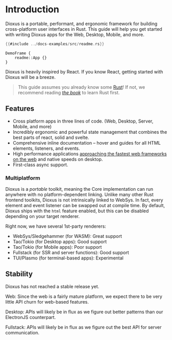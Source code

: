 # Introduction

Dioxus is a portable, performant, and ergonomic framework for building cross-platform user interfaces in Rust. This guide will help you get started with writing Dioxus apps for the Web, Desktop, Mobile, and more.

```rust
{{#include ../docs-examples/src/readme.rs}}
```

```inject-dioxus
DemoFrame {
    readme::App {}
}
```

Dioxus is heavily inspired by React. If you know React, getting started with Dioxus will be a breeze.

> This guide assumes you already know some [Rust](https://www.rust-lang.org/)! If not, we recommend reading [*the book*](https://doc.rust-lang.org/book/ch01-00-getting-started.html) to learn Rust first.

## Features

- Cross platform apps in three lines of code. (Web, Desktop, Server, Mobile, and more)
- Incredibly ergonomic and powerful state management that combines the best parts of react, solid and svelte.
- Comprehensive inline documentation – hover and guides for all HTML elements, listeners, and events.
- High performance applications [approaching the fastest web frameworks on the web](https://dioxuslabs.com/blog/templates-diffing) and native speeds on desktop.
- First-class async support.

### Multiplatform

Dioxus is a *portable* toolkit, meaning the Core implementation can run anywhere with no platform-dependent linking. Unlike many other Rust frontend toolkits, Dioxus is not intrinsically linked to WebSys. In fact, every element and event listener can be swapped out at compile time. By default, Dioxus ships with the `html` feature enabled, but this can be disabled depending on your target renderer.

Right now, we have several 1st-party renderers:
- WebSys/Sledgehammer (for WASM): Great support
- Tao/Tokio (for Desktop apps): Good support
- Tao/Tokio (for Mobile apps): Poor support
- Fullstack (for SSR and server functions): Good support
- TUI/Plasmo (for terminal-based apps): Experimental

## Stability

Dioxus has not reached a stable release yet.

Web: Since the web is a fairly mature platform, we expect there to be very little API churn for web-based features.

Desktop: APIs will likely be in flux as we figure out better patterns than our ElectronJS counterpart.

Fullstack: APIs will likely be in flux as we figure out the best API for server communication.
